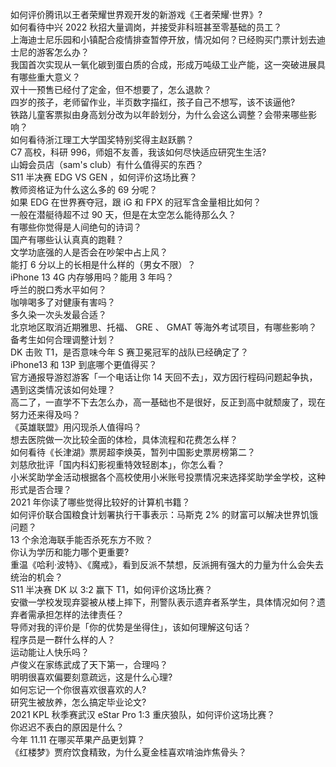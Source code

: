 如何评价腾讯以王者荣耀世界观开发的新游戏《王者荣耀·世界》?  
如何看待中兴 2022 秋招大量调岗，并接受非科班甚至零基础的员工？  
上海迪士尼乐园和小镇配合疫情排查暂停开放，情况如何？已经购买门票计划去迪士尼的游客怎么办？  
我国首次实现从一氧化碳到蛋白质的合成，形成万吨级工业产能，这一突破进展具有哪些重大意义？  
双十一预售已经付了定金，但不想要了，怎么退款？  
四岁的孩子，老师留作业，半页数字描红，孩子自己不想写，该不该逼他?  
铁路儿童客票拟由身高划分改为以年龄划分，为什么会这么调整？会带来哪些影响？  
如何看待浙江理工大学国奖特别奖得主赵跃鹏？  
C7 高校，科研 996，师姐不友善，我该如何尽快适应研究生生活?  
山姆会员店（sam's club）有什么值得买的东西？  
S11 半决赛 EDG VS GEN ，如何评价这场比赛？  
教师资格证为什么这么多的 69 分呢？  
如果 EDG 在世界赛夺冠，跟 iG 和 FPX 的冠军含金量相比如何？  
一般在潜艇待超不过 90 天，但是在太空怎么能待那么久？  
有哪些你觉得是人间绝句的诗词？  
国产有哪些认认真真的跑鞋？  
文学功底强的人是否会在吵架中占上风？  
能打 6 分以上的长相是什么样的（男女不限）？  
iPhone 13 4G 内存够用吗？能用 3 年吗？  
呼兰的脱口秀水平如何？  
咖啡喝多了对健康有害吗？  
多久染一次头发最合适？  
北京地区取消近期雅思、托福、 GRE 、 GMAT 等海外考试项目，有哪些影响？备考生如何合理调整计划？  
DK 击败 T1，是否意味今年 S 赛卫冕冠军的战队已经确定了？  
iPhone13 和 13P 到底哪个更值得买？  
官方通报导游怼游客「一个电话让你 14 天回不去」，双方因行程码问题起争执，遇到这类情况该如何处理？  
高二了，一直学不下去怎么办，高一基础也不是很好，反正到高中就颓废了，现在努力还来得及吗？  
《英雄联盟》用闪现杀人值得吗？  
想去医院做一次比较全面的体检，具体流程和花费怎么样？  
如何看待《长津湖》票房超李焕英，暂列中国影史票房榜第二？  
刘慈欣批评「国内科幻影视重特效轻剧本」，你怎么看？  
小米奖助学金活动根据各个高校使用小米账号投票情况来选择奖助学金学校，这种形式是否合理？  
2021 年你读了哪些觉得比较好的计算机书籍？  
如何评价联合国粮食计划署执行干事表示：马斯克 2% 的财富可以解决世界饥饿问题？  
13 个余沧海联手能否杀死东方不败？  
你认为学历和能力哪个更重要?  
重温《哈利·波特》、《魔戒》，看到反派不禁想，反派拥有强大的力量为什么会失去统治的机会？  
S11 半决赛 DK 以 3:2 赢下 T1，如何评价这场比赛？  
安徽一学校发现弃婴被从楼上摔下，刑警队表示遗弃者系学生，具体情况如何？遗弃者需承担怎样的法律责任？  
导师对我的评价是「你的优势是坐得住」，该如何理解这句话？  
程序员是一群什么样的人？  
运动能让人快乐吗？  
卢俊义在家练武成了天下第一，合理吗？  
明明很喜欢偏要刻意疏远，这是什么心理?  
如何忘记一个你很喜欢很喜欢的人?  
研究生被放养，怎么搞定毕业论文?  
2021 KPL 秋季赛武汉 eStar Pro 1:3 重庆狼队，如何评价这场比赛？  
你迟迟不表白的原因是什么？  
今年 11.11 在哪买苹果产品更划算？  
《红楼梦》贾府饮食精致，为什么夏金桂喜欢啃油炸焦骨头？  
